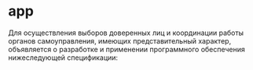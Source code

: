 # app
Для осуществления выборов доверенных лиц и координации работы органов самоуправления, имеющих представительный характер, объявляется о разработке и применении программного обеспечения нижеследующей спецификации:
